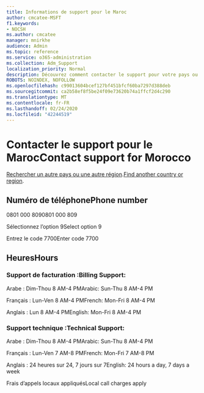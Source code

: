 ```yaml
---
title: Informations de support pour le Maroc
author: cmcatee-MSFT
f1.keywords:
- NOCSH
ms.author: cmcatee
manager: mnirkhe
audience: Admin
ms.topic: reference
ms.service: o365-administration
ms.collection: Adm_Support
localization_priority: Normal
description: Découvrez comment contacter le support pour votre pays ou région.
ROBOTS: NOINDEX, NOFOLLOW
ms.openlocfilehash: c99013604bcef127bf451bfcf60ba7297d388deb
ms.sourcegitcommit: ca2b58ef8f5be24f09e73620b74a1ffcf2d4c290
ms.translationtype: MT
ms.contentlocale: fr-FR
ms.lasthandoff: 02/24/2020
ms.locfileid: "42244519"
---
```

# <a name="contact-support-for-morocco"></a><span data-ttu-id="51750-103">Contacter le support pour le Maroc</span><span class="sxs-lookup"><span data-stu-id="51750-103">Contact support for Morocco</span></span>

<span data-ttu-id="51750-104">[Rechercher un autre pays ou une autre région](../contact-support-for-business-products.md).</span><span class="sxs-lookup"><span data-stu-id="51750-104">[Find another country or region](../contact-support-for-business-products.md).</span></span>

## <a name="phone-number"></a><span data-ttu-id="51750-105">Numéro de téléphone</span><span class="sxs-lookup"><span data-stu-id="51750-105">Phone number</span></span>
<span data-ttu-id="51750-106">0801 000 809</span><span class="sxs-lookup"><span data-stu-id="51750-106">0801 000 809</span></span>

<span data-ttu-id="51750-107">Sélectionnez l’option 9</span><span class="sxs-lookup"><span data-stu-id="51750-107">Select option 9</span></span>

<span data-ttu-id="51750-108">Entrez le code 7700</span><span class="sxs-lookup"><span data-stu-id="51750-108">Enter code 7700</span></span>

## <a name="hours"></a><span data-ttu-id="51750-109">Heures</span><span class="sxs-lookup"><span data-stu-id="51750-109">Hours</span></span>
### <a name="billing-support"></a><span data-ttu-id="51750-110">Support de facturation :</span><span class="sxs-lookup"><span data-stu-id="51750-110">Billing Support:</span></span>

<span data-ttu-id="51750-111">Arabe : Dim-Thou 8 AM-4 PM</span><span class="sxs-lookup"><span data-stu-id="51750-111">Arabic: Sun-Thu 8 AM-4 PM</span></span>

<span data-ttu-id="51750-112">Français : Lun-Ven 8 AM-4 PM</span><span class="sxs-lookup"><span data-stu-id="51750-112">French: Mon-Fri 8 AM-4 PM</span></span>

<span data-ttu-id="51750-113">Anglais : Lun 8 AM-4 PM</span><span class="sxs-lookup"><span data-stu-id="51750-113">English: Mon-Fri 8 AM-4 PM</span></span>

### <a name="technical-support"></a><span data-ttu-id="51750-114">Support technique :</span><span class="sxs-lookup"><span data-stu-id="51750-114">Technical Support:</span></span>

<span data-ttu-id="51750-115">Arabe : Dim-Thou 8 AM-4 PM</span><span class="sxs-lookup"><span data-stu-id="51750-115">Arabic: Sun-Thu 8 AM-4 PM</span></span>

<span data-ttu-id="51750-116">Français : Lun-Ven 7 AM-8 PM</span><span class="sxs-lookup"><span data-stu-id="51750-116">French: Mon-Fri 7 AM-8 PM</span></span>

<span data-ttu-id="51750-117">Anglais : 24 heures sur 24, 7 jours sur 7</span><span class="sxs-lookup"><span data-stu-id="51750-117">English: 24 hours a day, 7 days a week</span></span>

<span data-ttu-id="51750-118">Frais d’appels locaux appliqués</span><span class="sxs-lookup"><span data-stu-id="51750-118">Local call charges apply</span></span>